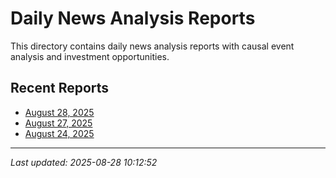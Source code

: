 # Daily News Analysis Reports

This directory contains daily news analysis reports with causal event analysis and investment opportunities.

## Recent Reports

- [August 28, 2025](2025-08-28.md)
- [August 27, 2025](2025-08-27.md)
- [August 24, 2025](2025-08-24.md)

---

*Last updated: 2025-08-28 10:12:52*
